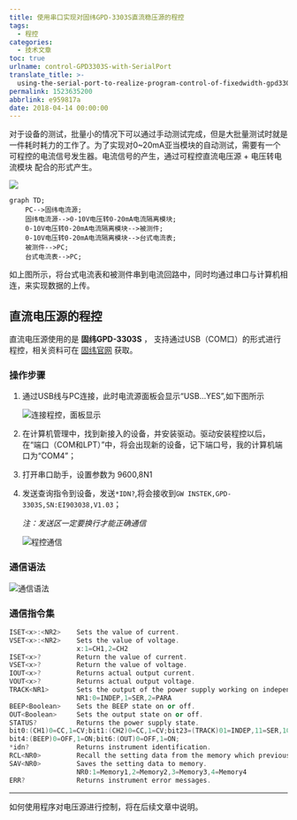 ```yaml
---
title: 使用串口实现对固纬GPD-3303S直流稳压源的程控
tags:
  - 程控
categories:
  - 技术文章
toc: true
urlname: control-GPD3303S-with-SerialPort
translate_title: >-
  using-the-serial-port-to-realize-program-control-of-fixedwidth-gpd3303s-dc-voltage-regulator
permalink: 1523635200
abbrlink: e959817a
date: 2018-04-14 00:00:00
---
```


对于设备的测试，批量小的情况下可以通过手动测试完成，但是大批量测试时就是一件耗时耗力的工作了。为了实现对0~20mA亚当模块的自动测试，需要有一个可程控的电流信号发生器。电流信号的产生，通过可程控直流电压源 + 电压转电流模块 配合的形式产生。

![](http://image.lazyboy.site/201804151027_420.png)

```mermaid1
graph TD;
    PC-->固纬电流源;
    固纬电流源-->0-10V电压转0-20mA电流隔离模块;
    0-10V电压转0-20mA电流隔离模块-->被测件;
    0-10V电压转0-20mA电流隔离模块-->台式电流表;
    被测件-->PC;
    台式电流表-->PC;
```

如上图所示，将台式电流表和被测件串到电流回路中，同时均通过串口与计算机相连，来实现数据的上传。



<!--more-->

## 直流电压源的程控

直流电压源使用的是 **固纬GPD-3303S** ， 支持通过USB（COM口）的形式进行程控，相关资料可在 [固纬官网](http://www.gwinstek.com.cn/cn/product/productdetail.aspx?pid=136&mid=148&id=1295) 获取。

### 操作步骤

1. 通过USB线与PC连接，此时电流源面板会显示“USB...YES”,如下图所示

   ![连接程控，面板显示](http://image.lazyboy.site/serProgramCtrl1.png)

2. 在计算机管理中，找到新接入的设备，并安装驱动。驱动安装程控以后，在“端口（COM和LPT）”中，将会出现新的设备，记下端口号，我的计算机端口为“COM4”；

3. 打开串口助手，设置参数为 9600,8N1

4. 发送查询指令到设备，发送`*IDN?`,将会接收到`GW INSTEK,GPD-3303S,SN:EI903038,V1.03`；

   *注：发送区一定要换行才能正确通信*

   ![程控通信](http://image.lazyboy.site/201804150956_75.png)



### 通信语法

![通信语法](http://p77ei0mc6.bkt.clouddn.com/201804151008_682.png)



### 通信指令集

```c++
ISET<x>:<NR2>    Sets the value of current.
VSET<x>:<NR2>    Sets the value of voltage.
                 x:1=CH1,2=CH2
ISET<x>?         Return the value of current.
VSET<x>?         Return the value of voltage.
IOUT<x>?         Returns actual output current.
VOUT<x>?         Returns actual output voltage.
TRACK<NR1>       Sets the output of the power supply working on independent or tracking mode.
                 NR1:0=INDEP,1=SER,2=PARA
BEEP<Boolean>    Sets the BEEP state on or off.
OUT<Boolean>     Sets the output state on or off.
STATUS?          Returns the power supply state.
bit0:(CH1)0=CC,1=CV;bit1:(CH2)0=CC,1=CV;bit23=(TRACK)01=INDEP,11=SER,10=PAR;
bit4:(BEEP)0=OFF,1=ON;bit6:(OUT)0=OFF,1=ON;
*idn?            Returns instrument identification.
RCL<NR0>         Recall the setting data from the memory which previous saved.
SAV<NR0>         Saves the setting data to memory.
                 NR0:1=Memory1,2=Memory2,3=Memory3,4=Memory4
ERR?             Returns instrument error messages.
```



---

如何使用程序对电压源进行控制，将在后续文章中说明。